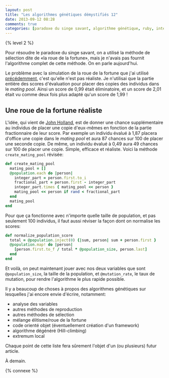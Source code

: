 ```yaml
---
layout: post
title: "Les algorithmes génétiques démystifiés 12"
date: 2013-09-12 08:28
comments: true
categories: [paradoxe du singe savant, algorithme génétique, ruby, intermédiaire]
---
```


{% level 2 %}

Pour résoudre le paradoxe du singe savant, on a utilisé la méthode
de sélection dite de «la roue de la fortune», mais je n'avais pas
fournit l'algorithme complet de cette méthode. On en parle aujourd'hui.

<!-- more -->

Le problème avec la simulation de la roue de la fortune que j'ai
utilisé [précédemment](http://lkdjiin.github.io/blog/2013/09/10/les-algorithmes-genetiques-demystifies-10/),
c'est qu'elle n'est pas réaliste. Je n'utilisai que la partie entière des
scores d'évaluation pour placer des copies des individus dans le
*mating pool*. Ainsi un score de 0,99 était éliminatoire, et un score de 2,01
était vu comme deux fois plus adapté qu'un score de 1,99 !

Une roue de la fortune réaliste
--------------------------------

L'idée, qui vient de [John Holland](http://en.wikipedia.org/wiki/John_Henry_Holland), est de donner une chance supplémentaire
au individus de placer une copie d'eux-mêmes en fonction de la partie
fractionnaire de leur score. Par exemple un individu évalué à 1,87 placera
d'office une copie dans le *mating pool* et aura 87 chances sur 100 de placer
une seconde copie. De même, un individu évalué à 0,49 aura 49 chances sur 100
de placer une copie. Simple, efficace et réaliste. Voici la méthode
`create_mating_pool` révisée:

``` ruby
def create_mating_pool
  mating_pool = []
  @population.each do |person|
    integer_part = person.first.to_i
    fractional_part = person.first - integer_part
    integer_part.times { mating_pool << person }
    mating_pool << person if rand < fractional_part
  end
  mating_pool
end
```

Pour que ça fonctionne avec n'importe quelle taille de population, et pas
seulement 100 individus, il faut aussi réviser la façon dont on
normalise les scores:

``` ruby
def normalize_population_score
  total = @population.inject(0) {|sum, person| sum + person.first }
  @population.map! do |person|
    [person.first.to_f / total * @population_size, person.last]
  end
end
```

Et voilà, on peut maintenant jouer avec nos deux variables que sont
`@population_size`, la taille de la population, et `@mutation_rate`, le
taux de mutation, pour rendre l'algorithme le plus rapide possible.

Il y a beaucoup de choses à propos des algorithmes génétiques sur
lesquelles j'ai encore envie d'écrire, notamment:

* analyse des variables
* autres méthodes de reproduction
* autres méthodes de sélection
* mélange élitisme/roue de la fortune
* code orienté objet (éventuellement création d'un framework)
* algorithme dégénéré (Hill-climbing)
* extremum local

Chaque point de cette liste fera sûrement l'objet d'un (ou plusieurs)
futur article.

À demain.

{% connexe %}
